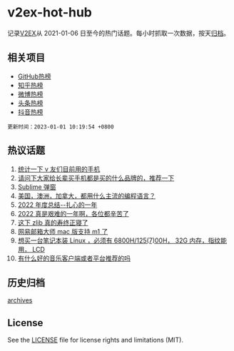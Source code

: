 # v2ex-hot-hub

 记录[V2EX](https://www.v2ex.com/)从 2021-01-06 日至今的热门话题。每小时抓取一次数据，按天[归档](archives)。
 
 ## 相关项目

- [GitHub热榜](https://github.com/lonnyzhang423/github-hot-hub)
- [知乎热榜](https://github.com/lonnyzhang423/zhihu-hot-hub)
- [微博热榜](https://github.com/lonnyzhang423/weibo-hot-hub)
- [头条热榜](https://github.com/lonnyzhang423/toutiao-hot-hub)
- [抖音热榜](https://github.com/lonnyzhang423/douyin-hot-hub)


 `更新时间：2023-01-01 10:19:54 +0800`

## 热议话题

1. [统计一下 v 友们目前用的手机](https://www.v2ex.com/t/905828)
1. [请问下大家给长辈买手机都是买的什么品牌的，推荐一下](https://www.v2ex.com/t/905758)
1. [Sublime 弹窗](https://www.v2ex.com/t/905745)
1. [美国，澳洲，加拿大，都用什么主流的编程语言？](https://www.v2ex.com/t/905812)
1. [2022 年度总结--扎心的一年](https://www.v2ex.com/t/905770)
1. [2022 真是艰难的一年啊，各位都辛苦了](https://www.v2ex.com/t/905816)
1. [这下 zlib 真的寿终正寝了](https://www.v2ex.com/t/905820)
1. [网易邮箱大师 mac 版支持 m1 了](https://www.v2ex.com/t/905746)
1. [想买一台笔记本装 Linux ，必须有 6800H/125(7)00H， 32G 内存，指纹能用， LCD](https://www.v2ex.com/t/905767)
1. [有什么好的音乐客户端或者平台推荐的吗](https://www.v2ex.com/t/905749)

## 历史归档

[archives](archives)

## License

See the [LICENSE](LICENSE) file for license rights and limitations (MIT).
